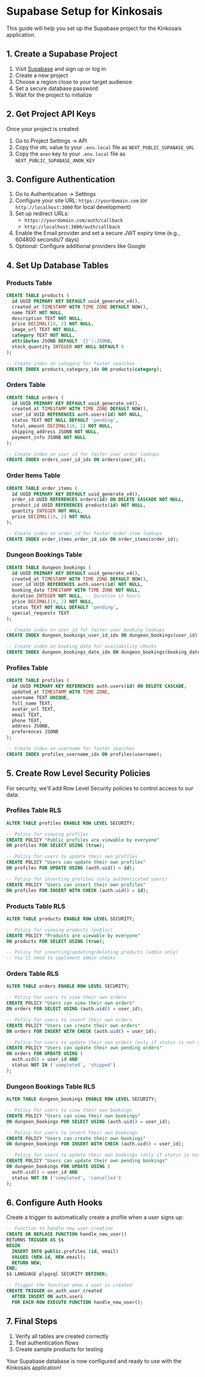 # Supabase Setup for Kinkosais

This guide will help you set up the Supabase project for the Kinkosais application.

## 1. Create a Supabase Project

1. Visit [Supabase](https://supabase.com/) and sign up or log in
2. Create a new project
3. Choose a region close to your target audience
4. Set a secure database password
5. Wait for the project to initialize

## 2. Get Project API Keys

Once your project is created:

1. Go to Project Settings → API
2. Copy the `URL` value to your `.env.local` file as `NEXT_PUBLIC_SUPABASE_URL`
3. Copy the `anon` key to your `.env.local` file as `NEXT_PUBLIC_SUPABASE_ANON_KEY`

## 3. Configure Authentication

1. Go to Authentication → Settings
2. Configure your site URL: `https://yourdomain.com` (or `http://localhost:3000` for local development)
3. Set up redirect URLs:
   - `https://yourdomain.com/auth/callback`
   - `http://localhost:3000/auth/callback`
4. Enable the Email provider and set a secure JWT expiry time (e.g., 604800 seconds/7 days)
5. Optional: Configure additional providers like Google

## 4. Set Up Database Tables

### Products Table

```sql
CREATE TABLE products (
  id UUID PRIMARY KEY DEFAULT uuid_generate_v4(),
  created_at TIMESTAMP WITH TIME ZONE DEFAULT NOW(),
  name TEXT NOT NULL,
  description TEXT NOT NULL,
  price DECIMAL(10, 2) NOT NULL,
  image_url TEXT NOT NULL,
  category TEXT NOT NULL,
  attributes JSONB DEFAULT '{}'::JSONB,
  stock_quantity INTEGER NOT NULL DEFAULT 0
);

-- Create index on category for faster searches
CREATE INDEX products_category_idx ON products(category);
```

### Orders Table

```sql
CREATE TABLE orders (
  id UUID PRIMARY KEY DEFAULT uuid_generate_v4(),
  created_at TIMESTAMP WITH TIME ZONE DEFAULT NOW(),
  user_id UUID REFERENCES auth.users(id) NOT NULL,
  status TEXT NOT NULL DEFAULT 'pending',
  total_amount DECIMAL(10, 2) NOT NULL,
  shipping_address JSONB NOT NULL,
  payment_info JSONB NOT NULL
);

-- Create index on user_id for faster user order lookups
CREATE INDEX orders_user_id_idx ON orders(user_id);
```

### Order Items Table

```sql
CREATE TABLE order_items (
  id UUID PRIMARY KEY DEFAULT uuid_generate_v4(),
  order_id UUID REFERENCES orders(id) ON DELETE CASCADE NOT NULL,
  product_id UUID REFERENCES products(id) NOT NULL,
  quantity INTEGER NOT NULL,
  price DECIMAL(10, 2) NOT NULL
);

-- Create index on order_id for faster order item lookups
CREATE INDEX order_items_order_id_idx ON order_items(order_id);
```

### Dungeon Bookings Table

```sql
CREATE TABLE dungeon_bookings (
  id UUID PRIMARY KEY DEFAULT uuid_generate_v4(),
  created_at TIMESTAMP WITH TIME ZONE DEFAULT NOW(),
  user_id UUID REFERENCES auth.users(id) NOT NULL,
  booking_date TIMESTAMP WITH TIME ZONE NOT NULL,
  duration INTEGER NOT NULL, -- Duration in hours
  price DECIMAL(10, 2) NOT NULL,
  status TEXT NOT NULL DEFAULT 'pending',
  special_requests TEXT
);

-- Create index on user_id for faster user booking lookups
CREATE INDEX dungeon_bookings_user_id_idx ON dungeon_bookings(user_id);

-- Create index on booking_date for availability checks
CREATE INDEX dungeon_bookings_date_idx ON dungeon_bookings(booking_date);
```

### Profiles Table

```sql
CREATE TABLE profiles (
  id UUID PRIMARY KEY REFERENCES auth.users(id) ON DELETE CASCADE,
  updated_at TIMESTAMP WITH TIME ZONE,
  username TEXT UNIQUE,
  full_name TEXT,
  avatar_url TEXT,
  email TEXT,
  phone TEXT,
  address JSONB,
  preferences JSONB
);

-- Create index on username for faster searches
CREATE INDEX profiles_username_idx ON profiles(username);
```

## 5. Create Row Level Security Policies

For security, we'll add Row Level Security policies to control access to our data:

### Profiles Table RLS

```sql
ALTER TABLE profiles ENABLE ROW LEVEL SECURITY;

-- Policy for viewing profiles
CREATE POLICY "Public profiles are viewable by everyone" 
ON profiles FOR SELECT USING (true);

-- Policy for users to update their own profiles
CREATE POLICY "Users can update their own profiles" 
ON profiles FOR UPDATE USING (auth.uid() = id);

-- Policy for inserting profiles (only authenticated users)
CREATE POLICY "Users can insert their own profiles" 
ON profiles FOR INSERT WITH CHECK (auth.uid() = id);
```

### Products Table RLS

```sql
ALTER TABLE products ENABLE ROW LEVEL SECURITY;

-- Policy for viewing products (public)
CREATE POLICY "Products are viewable by everyone" 
ON products FOR SELECT USING (true);

-- Policy for inserting/updating/deleting products (admin only)
-- You'll need to implement admin checks
```

### Orders Table RLS

```sql
ALTER TABLE orders ENABLE ROW LEVEL SECURITY;

-- Policy for users to view their own orders
CREATE POLICY "Users can view their own orders" 
ON orders FOR SELECT USING (auth.uid() = user_id);

-- Policy for users to insert their own orders
CREATE POLICY "Users can create their own orders" 
ON orders FOR INSERT WITH CHECK (auth.uid() = user_id);

-- Policy for users to update their own orders (only if status is not completed)
CREATE POLICY "Users can update their own pending orders" 
ON orders FOR UPDATE USING (
  auth.uid() = user_id AND 
  status NOT IN ('completed', 'shipped')
);
```

### Dungeon Bookings Table RLS

```sql
ALTER TABLE dungeon_bookings ENABLE ROW LEVEL SECURITY;

-- Policy for users to view their own bookings
CREATE POLICY "Users can view their own bookings" 
ON dungeon_bookings FOR SELECT USING (auth.uid() = user_id);

-- Policy for users to insert their own bookings
CREATE POLICY "Users can create their own bookings" 
ON dungeon_bookings FOR INSERT WITH CHECK (auth.uid() = user_id);

-- Policy for users to update their own bookings (only if status is not completed)
CREATE POLICY "Users can update their own pending bookings" 
ON dungeon_bookings FOR UPDATE USING (
  auth.uid() = user_id AND 
  status NOT IN ('completed', 'cancelled')
);
```

## 6. Configure Auth Hooks

Create a trigger to automatically create a profile when a user signs up:

```sql
-- Function to handle new user creation
CREATE OR REPLACE FUNCTION handle_new_user()
RETURNS TRIGGER AS $$
BEGIN
  INSERT INTO public.profiles (id, email)
  VALUES (NEW.id, NEW.email);
  RETURN NEW;
END;
$$ LANGUAGE plpgsql SECURITY DEFINER;

-- Trigger the function when a user is created
CREATE TRIGGER on_auth_user_created
  AFTER INSERT ON auth.users
  FOR EACH ROW EXECUTE FUNCTION handle_new_user();
```

## 7. Final Steps

1. Verify all tables are created correctly
2. Test authentication flows
3. Create sample products for testing

Your Supabase database is now configured and ready to use with the Kinkosais application! 